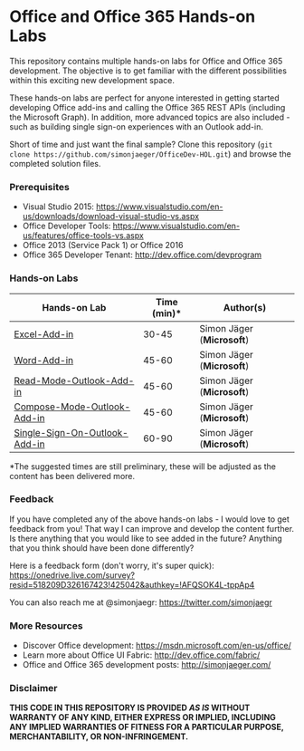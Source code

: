 # Office and Office 365 Hands-on Labs #

This repository contains multiple hands-on labs for Office and Office 365 development. The objective is to get familiar with the different possibilities within this exciting new development space.

These hands-on labs are perfect for anyone interested in getting started developing Office add-ins and calling the Office 365 REST APIs (including the Microsoft Graph). In addition, more advanced topics are also included - such as building single sign-on experiences with an Outlook add-in.

Short of time and just want the final sample? Clone this repository (```git clone https://github.com/simonjaeger/OfficeDev-HOL.git```) and browse the completed solution files.  

### Prerequisites ###
- Visual Studio 2015: <https://www.visualstudio.com/en-us/downloads/download-visual-studio-vs.aspx>
- Office Developer Tools: <https://www.visualstudio.com/en-us/features/office-tools-vs.aspx>
- Office 2013 (Service Pack 1) or Office 2016
- Office 365 Developer Tenant: <http://dev.office.com/devprogram>

### Hands-on Labs ###
Hands-on Lab | Time (min)* | Author(s)
---------|----------|----------
[Excel-Add-in](https://github.com/simonjaeger/OfficeDev-HOL/tree/master/Excel-Add-in) | 30-45 |Simon Jäger (**Microsoft**)
[Word-Add-in](https://github.com/simonjaeger/OfficeDev-HOL/tree/master/Word-Add-in) | 45-60 |Simon Jäger (**Microsoft**)
[Read-Mode-Outlook-Add-in](https://github.com/simonjaeger/OfficeDev-HOL/tree/master/Read-Mode-Outlook-Add-in) | 45-60 |Simon Jäger (**Microsoft**)
[Compose-Mode-Outlook-Add-in](https://github.com/simonjaeger/OfficeDev-HOL/tree/master/Compose-Mode-Outlook-Add-in) | 45-60 |Simon Jäger (**Microsoft**)
[Single-Sign-On-Outlook-Add-in](https://github.com/simonjaeger/OfficeDev-HOL/tree/master/Single-Sign-On-Outlook-Add-in) | 60-90 |Simon Jäger (**Microsoft**)

*The suggested times are still preliminary, these will be adjusted as the content has been delivered more.

### Feedback ###
If you have completed any of the above hands-on labs - I would love to get feedback from you! That way I can improve and develop the content further. Is there anything that you would like to see added in the future? Anything that you think should have been done differently? 

Here is a feedback form (don't worry, it's super quick): <https://onedrive.live.com/survey?resid=518209D326167423!425042&authkey=!AFQSOK4L-tppAp4>

You can also reach me at @simonjaegr: <https://twitter.com/simonjaegr>

### More Resources ###
- Discover Office development: <https://msdn.microsoft.com/en-us/office/>
- Learn more about Office UI Fabric: <http://dev.office.com/fabric/>
- Office and Office 365 development posts: <http://simonjaeger.com/>

### Disclaimer ###
**THIS CODE IN THIS REPOSITORY IS PROVIDED *AS IS* WITHOUT WARRANTY OF ANY KIND, EITHER EXPRESS OR IMPLIED, INCLUDING ANY IMPLIED WARRANTIES OF FITNESS FOR A PARTICULAR PURPOSE, MERCHANTABILITY, OR NON-INFRINGEMENT.**



